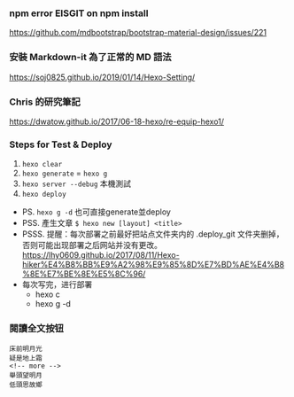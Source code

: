 ### npm error EISGIT on npm install
https://github.com/mdbootstrap/bootstrap-material-design/issues/221

### 安裝 Markdown-it 為了正常的 MD 語法
https://soj0825.github.io/2019/01/14/Hexo-Setting/

### Chris 的研究筆記
https://dwatow.github.io/2017/06-18-hexo/re-equip-hexo1/

### Steps for Test & Deploy
1. `hexo clear`
2. `hexo generate` = `hexo g`
3. `hexo server --debug` 本機測試
4. `hexo deploy`
- PS. `hexo g -d` 也可直接generate並deploy
- PSS. 產生文章 `$ hexo new [layout] <title>`        
- PSSS. 提醒：每次部署之前最好把站点文件夹内的 .deploy_git 文件夹删掉，否则可能出现部署之后网站并没有更改。
    https://lhy0609.github.io/2017/08/11/Hexo-hiker%E4%B8%BB%E9%A2%98%E9%85%8D%E7%BD%AE%E4%B8%8E%E7%BE%8E%E5%8C%96/
- 每次写完，进行部署
    - hexo c
    - hexo g -d
    
### 閱讀全文按钮
  ```
  床前明月光
  疑是地上霜
  <!-- more -->
  舉頭望明月
  低頭思故鄉
  ```